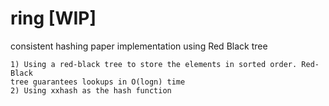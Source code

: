 # ring [WIP]
consistent hashing paper implementation using Red Black tree

	1) Using a red-black tree to store the elements in sorted order. Red-Black 
	tree guarantees lookups in O(logn) time
	2) Using xxhash as the hash function